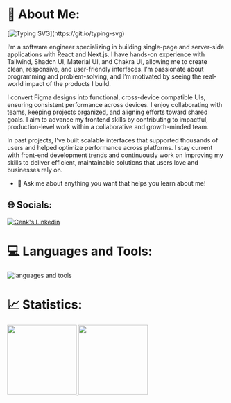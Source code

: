 # 💫 About Me:

[![Typing SVG](https://readme-typing-svg.herokuapp.com?color=%fff&size=22&vCenter=true&lines=Hello+There!+;I'm+Cenk+Şengünlü...;)](https://git.io/typing-svg)

I’m a software engineer specializing in building single-page and server-side applications with React and Next.js. I have hands-on experience with Tailwind, Shadcn UI, Material UI, and Chakra UI, allowing me to create clean, responsive, and user-friendly interfaces. I’m passionate about programming and problem-solving, and I’m motivated by seeing the real-world impact of the products I build.

I convert Figma designs into functional, cross-device compatible UIs, ensuring consistent performance across devices. I enjoy collaborating with teams, keeping projects organized, and aligning efforts toward shared goals. I aim to advance my frontend skills by contributing to impactful, production-level work within a collaborative and growth-minded team.

In past projects, I’ve built scalable interfaces that supported thousands of users and helped optimize performance across platforms. I stay current with front-end development trends and continuously work on improving my skills to deliver efficient, maintainable solutions that users love and businesses rely on.

- 💬 Ask me about anything you want that helps you learn about me!

## 🌐 Socials:

<a href="https://www.linkedin.com/in/cenk-şengünlü-b58517210/" target="_blank" rel="nofollow"><img alt="Cenk's Linkedin" src="https://img.shields.io/badge/LinkedIn-0077B5?style=for-the-badge&logo=linkedin&logoColor=white" /></a>


# 💻 Languages and Tools:
<img src="https://skillicons.dev/icons?i=html,css,tailwind,js,ts,react,nextjs,angular,redux,vite" alt="languages and tools">

# 📈 Statistics:

<div >
<a href="https://github.com/cenkSengunlu">
<img height="160em" src="https://github-readme-stats.vercel.app/api?username=cenkSengunlu&theme=midnight-purple&show_icons=true&include_all_commits=true&hide_border=false&count_private=true" />
</a>
<a href="https://github.com/cenkSengunlu">
<img height="160em" src="https://github-readme-stats.vercel.app/api/top-langs/?username=cenkSengunlu&layout=compact&hide_border=false&theme=midnight-purple&count_private=true" />
</a>


